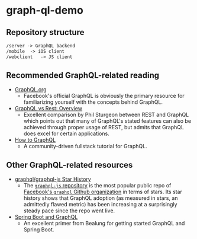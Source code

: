 # graph-ql-demo

## Repository structure

```md
/server -> GraphQL backend
/mobile  -> iOS client
/webclient   -> JS client
```

## Recommended GraphQL-related reading

- [GraphQL.org](http://graphql.org/)
  - Facebook's official GraphQL is obviously the primary resource for familiarizing yourself with the concepts behind GraphQL.
- [GraphQL vs Rest: Overview](https://philsturgeon.uk/api/2017/01/24/graphql-vs-rest-overview/)
  - Excellent comparison by Phil Sturgeon between REST and GraphQL which points out that many of GraphQL's stated features can also be achieved through proper usage of REST, but admits that GraphQL does excel for certain applications.
- [How to GraphQL](https://www.howtographql.com/)
  - A community-driven fullstack tutorial for GraphQL.

## Other GraphQL-related resources

- [graphql/graphql-js Star History](http://www.timqian.com/star-history/#graphql/graphql-js)
  - The [`graphql-js` repository](https://github.com/graphql/graphql-js) is the most popular public repo of [Facebook's `graphql` Github organization](https://github.com/graphql) in terms of stars. Its star history shows that GraphQL adoption (as measured in stars, an admittedly flawed metric) has been increasing at a surprisingly steady pace since the repo went live.
- [Spring Boot and GraphQL](http://www.baeldung.com/spring-graphql)
  - An excellent primer from Bealung for getting started GraphQL and Spring Boot.
